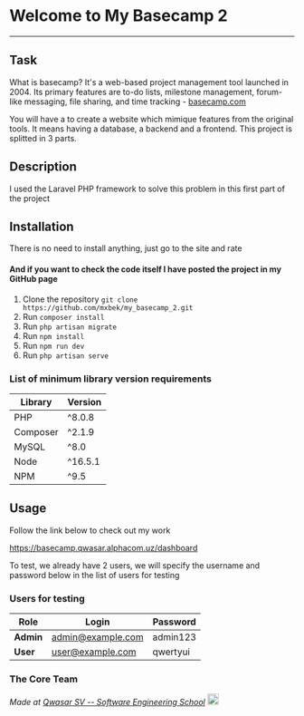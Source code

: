 # Welcome to My Basecamp 2
***

## Task
What is basecamp?
It's a web-based project management tool launched in 2004. Its primary features are to-do lists, milestone management, forum-like messaging, file sharing, and time tracking - [basecamp.com](https://basecamp.com)

You will have a to create a website which mimique features from the original tools. It means having a database, a backend and a frontend.
This project is splitted in 3 parts.

## Description
I used the Laravel PHP framework to solve this problem in this first part of the project

## Installation
There is no need to install anything, just go to the site and rate

#### And if you want to check the code itself I have posted the project in my GitHub page
1. Clone the repository `git clone https://github.com/mxbek/my_basecamp_2.git`
2. Run `composer install`
3. Run `php artisan migrate`
4. Run `npm install`
5. Run `npm run dev`
6. Run `php artisan serve`

### List of minimum library version requirements
| Library  | Version |
|----------|---------|
| PHP      | ^8.0.8  |
| Composer | ^2.1.9  |
| MySQL    | ^8.0    |
| Node     | ^16.5.1 |
| NPM      | ^9.5    |


## Usage
Follow the link below to check out my work

https://basecamp.qwasar.alphacom.uz/dashboard

To test, we already have 2 users, we will specify the username and password below in the list of users for testing

### Users for testing
| Role       | Login             | Password |
|------------|-------------------|----------|
| **Admin**  | admin@example.com | admin123 |
| **User**   | user@example.com  | qwertyui |

### The Core Team


<span><i>Made at <a href='https://qwasar.io'>Qwasar SV -- Software Engineering School</a></i></span>
<span><img alt='Qwasar SV -- Software Engineering School Logo' src='https://storage.googleapis.com/qwasar-public/qwasar-logo_50x50.png' width='20px'></span>

